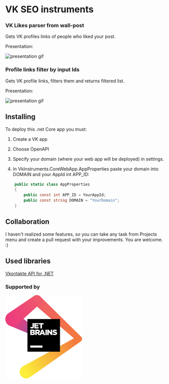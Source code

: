 # VK SEO instruments
###  VK Likes parser from wall-post 

Gets VK profiles links of people who liked your post. 

Presentation:

![presentation gif](https://media.giphy.com/media/fHifO6idiW6pCo0ow8/giphy.gif)


### Profile links filter by input Ids 

Gets VK profile links, filters them and returns filtered list. 

Presentation:

![presentation gif](https://media.giphy.com/media/SiM5br9dhGVkzbo06D/giphy.gif)


## Installing
To deploy this .net Core app you must: 
1. Сreate a VK app 
2. Choose OpenAPI
3. Specify your domain (where your web app will be deployed) in settings.

4. In VkInstruments.CoreWebApp.AppProperties paste your domain into DOMAIN and your AppId int APP_ID:

```c#
    public static class AppProperties
    {
        public const int APP_ID = YourAppId;
        public const string DOMAIN = "YourDomain";
    }
```

## Collaboration

I haven't realized some features, so you can take any task from Projects menu and create a pull request with your improvements. You are welcome. :)


## Used libraries

[Vkontakte API for .NET](https://vknet.github.io/vk/)

### Supported by

[<img src="VkInstruments.CoreWebApp/wwwroot/jetbrains.svg">](https://www.jetbrains.com/?from=VkInstruments)

